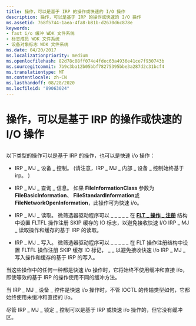 ```yaml
---
title: 操作，可以是基于 IRP 的操作或快速的 I/O 操作
description: 操作，可以是基于 IRP 的操作或快速的 I/O 操作
ms.assetid: 768f5744-1aea-4fa8-b81b-d2670d6c878e
keywords:
- fast i/o 缓冲 WDK 文件系统
- 标志成员 WDK 文件系统
- 设备对象标志 WDK 文件系统
ms.date: 04/20/2017
ms.localizationpriority: medium
ms.openlocfilehash: 82d78c08ff074e4fdec63a4936e41ce7f930743b
ms.sourcegitcommit: 7b9c3ba12b05bbf78275395bbe3a287d2c31bcf4
ms.translationtype: MT
ms.contentlocale: zh-CN
ms.lasthandoff: 08/28/2020
ms.locfileid: "89063024"
---
```

# <a name="operations-that-can-be-irp-based-or-fast-io"></a>操作，可以是基于 IRP 的操作或快速的 I/O 操作


## <span id="ddk_operations_that_can_be_irp_based_or_fast_io_if"></span><span id="DDK_OPERATIONS_THAT_CAN_BE_IRP_BASED_OR_FAST_IO_IF"></span>


以下类型的操作可以是基于 IRP 的操作，也可以是快速 i/o 操作：

-   IRP \_ MJ \_ 设备 \_ 控制。  (请注意，IRP \_ MJ \_ 内部 \_ 设备 \_ 控制始终基于 irp。 ) 

-   IRP \_ MJ \_ 查询 \_ 信息。 如果 **FileInformationClass** 参数为 **FileBasicInformation**、 **FileStandardInformation**或 **FileNetworkOpenInformation**，此操作可为快速 i/o。

-   IRP \_ MJ \_ 读取。 微筛选器驱动程序可以 \_ \_ \_ \_ \_ 在 [**FLT \_ 操作 \_ 注册**](/windows-hardware/drivers/ddi/fltkernel/ns-fltkernel-_flt_operation_registration) 结构中设置 FLTFL 操作注册 SKIP 缓存的 IO 标志，以避免接收快速 I/O IRP \_ MJ \_ 读取操作和缓存的基于 IRP 的读取。

-   IRP \_ MJ \_ 写入。 微筛选器驱动程序可以 \_ \_ \_ \_ \_ 在 FLT 操作注册结构中设置 FLTFL 操作注册 SKIP 缓存 IO 标记， \_ \_ 以避免接收快速 i/o IRP \_ MJ \_ 写入操作和缓存的基于 IRP 的写入。

当这些操作中的任何一种都是快速 i/o 操作时，它将始终不使用缓冲和直接 i/o，即使等效的基于 IRP 的操作使用不同的缓冲方法。

当 IRP \_ MJ \_ 设备 \_ 控件是快速 i/o 操作时，不管 IOCTL 的传输类型如何，它都始终使用未缓冲和直接的 i/o。

尽管 IRP \_ MJ \_ 锁定 \_ 控制可以是基于 IRP 或快速 i/o 操作的，但它没有缓冲区。

 

